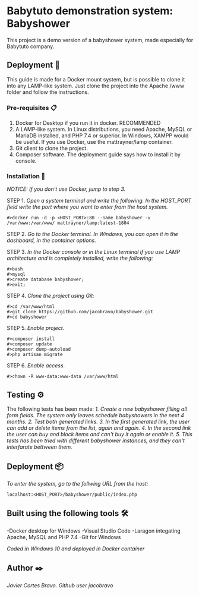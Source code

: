 # Babytuto demonstration system: Babyshower

This project is a demo version of a babyshower system, made especially for Babytuto company.

## Deployment 🚀

This guide is made for a Docker mount system, but is possible to clone it into any LAMP-like system. Just clone the project into the Apache /www folder and follow the instructions.

### Pre-requisites 📋

1. Docker for Desktop if you run it in docker. RECOMMENDED
2. A LAMP-like system. In Linux distributions, you need Apache, MySQL or MariaDB installed, and PHP 7.4 or superior. In Windows, XAMPP would be useful. If you use Docker, use the mattrayner/lamp container.
3. Git client to clone the project.
4. Composer software. The deployment guide says how to install it by console.


### Installation 🔧

_NOTICE: If you don't use Docker, jump to step 3._

STEP 1. 
_Open a system terminal and write the following. In the HOST_PORT field write the port where you want to enter from the host system._
```
#>docker run -d -p <HOST_PORT>:80 --name babyshower -v /var/www:/var/www/ mattrayner/lamp:latest-1804
```
STEP 2. 
_Go to the Docker terminal. In Windows, you can open it in the dashboard, in the container options._

STEP 3.
_In the Docker console or in the Linux terminal if you use LAMP architecture and is completely installed, write the following:_
```
#>bash
#>mysql
#>create database babyshower;
#>exit;
```
STEP 4.
_Clone the project using Git:_
```
#>cd /var/www/html
#>git clone https://github.com/jacobravo/babyshower.git
#>cd babyshower
```
STEP 5.
_Enable project._
```
#>composer install
#>composer update
#>composer dump-autoload
#>php artisan migrate
```
STEP 6.
_Enable access._
```
#>chown -R www-data:www-data /var/www/html
```
## Testing ⚙️
The following tests has been made:
_1. Create a new babyshower filling all form fields. The system only leaves schedule babyshowers in the next 4 months._
_2. Test both generated links._
_3. In the first generated link, the user can add or delete items from the list, again and again._
_4. In the second link the user can buy and block items and can't buy it again or enable it._
_5. This tests has been tried with different babyshower instances, and they can't interfarate bettween them._

## Deployment 📦
_To enter the system, go to the follwing URL from the host:_
```
localhost:<HOST_PORT>/babyshower/public/index.php
```

## Built using the following tools 🛠️
-Docker desktop for Windows
-Visual Studio Code
-Laragon integating Apache, MySQL and PHP 7.4
-Git for Windows

*Coded in Windows 10 and deployed in Docker container*

## Author ✒️
_Javier Cortes Bravo. Github user jacobravo_
